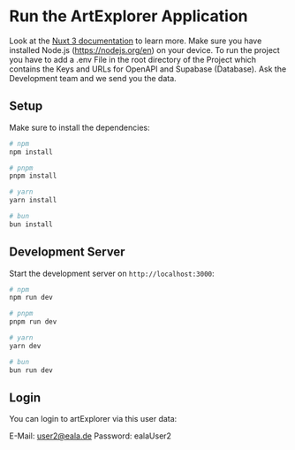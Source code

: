 # Run the ArtExplorer Application

Look at the [Nuxt 3 documentation](https://nuxt.com/docs/getting-started/introduction) to learn more.
Make sure you have installed Node.js (https://nodejs.org/en) on your device.
To run the project you have to add a .env File in the root directory of the Project which contains the Keys and URLs for OpenAPI and Supabase (Database). Ask the Development team and we send you the data.

## Setup

Make sure to install the dependencies:

```bash
# npm
npm install

# pnpm
pnpm install

# yarn
yarn install

# bun
bun install
```

## Development Server

Start the development server on `http://localhost:3000`:

```bash
# npm
npm run dev

# pnpm
pnpm run dev

# yarn
yarn dev

# bun
bun run dev
```

## Login 

You can login to artExplorer via this user data:

E-Mail: user2@eala.de
Password: ealaUser2
